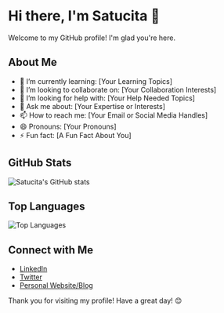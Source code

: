 # Hi there, I'm Satucita 👋

Welcome to my GitHub profile! I'm glad you're here.

## About Me

- 🌱 I’m currently learning: [Your Learning Topics]
- 👯 I’m looking to collaborate on: [Your Collaboration Interests]
- 🤔 I’m looking for help with: [Your Help Needed Topics]
- 💬 Ask me about: [Your Expertise or Interests]
- 📫 How to reach me: [Your Email or Social Media Handles]
- 😄 Pronouns: [Your Pronouns]
- ⚡ Fun fact: [A Fun Fact About You]

## GitHub Stats

![Satucita's GitHub stats](https://github-readme-stats.vercel.app/api?username=satucita&show_icons=true&theme=radical)

## Top Languages

![Top Languages](https://github-readme-stats.vercel.app/api/top-langs/?username=satucita&layout=compact&theme=radical)

## Connect with Me

- [LinkedIn](https://www.linkedin.com/in/your-linkedin/)
- [Twitter](https://twitter.com/your-twitter/)
- [Personal Website/Blog](https://your-website.com)

Thank you for visiting my profile! Have a great day! 😊
